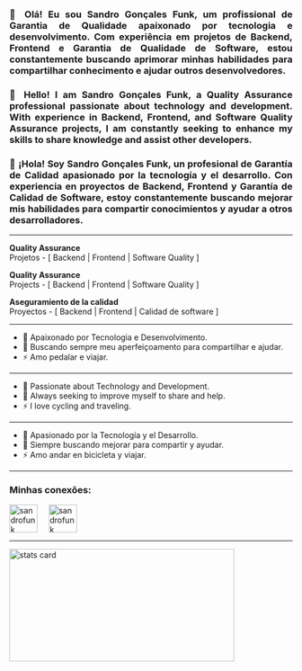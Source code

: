 <!---
sandrofunk/sandrofunk is a ✨ special ✨ repository because its `README.md` (this file) appears on your GitHub profile.
You can click the Preview link to take a look at your changes.
--->

### <p align="justify">👋 Olá! Eu sou Sandro Gonçales Funk, um profissional de Garantia de Qualidade apaixonado por tecnologia e desenvolvimento. Com experiência em projetos de Backend, Frontend e Garantia de Qualidade de Software, estou constantemente buscando aprimorar minhas habilidades para compartilhar conhecimento e ajudar outros desenvolvedores. </p>
### <p align="justify">👋 Hello! I am Sandro Gonçales Funk, a Quality Assurance professional passionate about technology and development. With experience in Backend, Frontend, and Software Quality Assurance projects, I am constantly seeking to enhance my skills to share knowledge and assist other developers. </p>
### <p align="justify">👋 ¡Hola! Soy Sandro Gonçales Funk, un profesional de Garantía de Calidad apasionado por la tecnología y el desarrollo. Con experiencia en proyectos de Backend, Frontend y Garantía de Calidad de Software, estoy constantemente buscando mejorar mis habilidades para compartir conocimientos y ayudar a otros desarrolladores. </p>

---

__Quality Assurance__
 <br /> Projetos - [ Backend | Frontend | Software Quality ]

__Quality Assurance__
 <br /> Projects - [ Backend | Frontend | Software Quality ]
 
__Aseguramiento de la calidad__
 <br /> Proyectos - [ Backend | Frontend | Calidad de software ]
 
---

* 🌱 Apaixonado por Tecnologia e Desenvolvimento.
* 🎯 Buscando sempre meu aperfeiçoamento para compartilhar e ajudar.
* ⚡ Amo pedalar e viajar.

---

* 🌱 Passionate about Technology and Development.
* 🎯 Always seeking to improve myself to share and help.
* ⚡ I love cycling and traveling.

---

* 🌱 Apasionado por la Tecnología y el Desarrollo.
* 🎯 Siempre buscando mejorar para compartir y ayudar.
* ⚡ Amo andar en bicicleta y viajar.

---
<h3 align="left">Minhas conexões:</h3>
<p align="left">
<a href="https://twitter.com/sandrofunk" target="blank"><img align="center" src="https://img.icons8.com/cute-clipart/64/000000/twitter.png" alt="sandrofunk" height="50" width="50" /></a> &nbsp;&nbsp;&nbsp;
<a href="https://www.linkedin.com/in/sandro-funk-790223174/" target="blank"><img align="center" src="https://img.icons8.com/cute-clipart/64/000000/linkedin.png" alt="sandrofunk" height="50" width="50" /></a>&nbsp;&nbsp;&nbsp;&nbsp;
</p>



<hr>

<p align= "left">
<a href="https://github.com/sandrofunk">
<img alt= "stats card" height="200px" width="400" src="https://github-readme-streak-stats.herokuapp.com/?user=sandrofunk&theme=radical">
</a>
</p>
